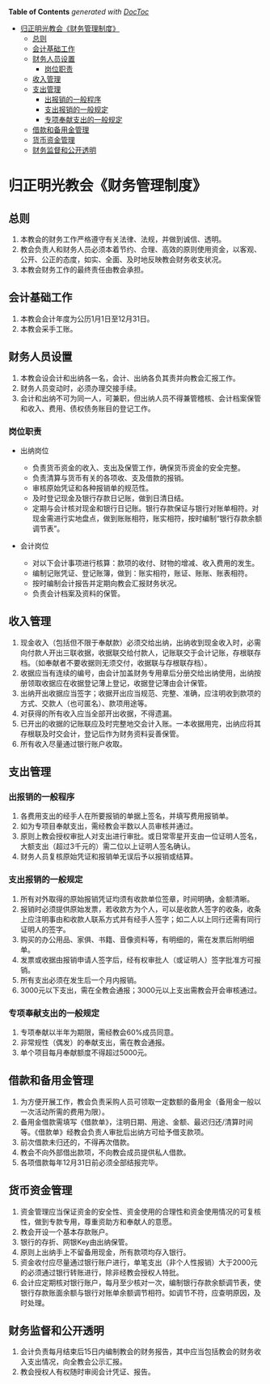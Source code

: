 <!-- START doctoc generated TOC please keep comment here to allow auto update -->
<!-- DON'T EDIT THIS SECTION, INSTEAD RE-RUN doctoc TO UPDATE -->
**Table of Contents**  *generated with [DocToc](https://github.com/thlorenz/doctoc)*

- [归正明光教会《财务管理制度》](#%E5%BD%92%E6%AD%A3%E6%98%8E%E5%85%89%E6%95%99%E4%BC%9A%E3%80%8A%E8%B4%A2%E5%8A%A1%E7%AE%A1%E7%90%86%E5%88%B6%E5%BA%A6%E3%80%8B)
  - [总则](#%E6%80%BB%E5%88%99)
  - [会计基础工作](#%E4%BC%9A%E8%AE%A1%E5%9F%BA%E7%A1%80%E5%B7%A5%E4%BD%9C)
  - [财务人员设置](#%E8%B4%A2%E5%8A%A1%E4%BA%BA%E5%91%98%E8%AE%BE%E7%BD%AE)
    - [岗位职责](#%E5%B2%97%E4%BD%8D%E8%81%8C%E8%B4%A3)
  - [收入管理](#%E6%94%B6%E5%85%A5%E7%AE%A1%E7%90%86)
  - [支出管理](#%E6%94%AF%E5%87%BA%E7%AE%A1%E7%90%86)
    - [出报销的一般程序](#%E5%87%BA%E6%8A%A5%E9%94%80%E7%9A%84%E4%B8%80%E8%88%AC%E7%A8%8B%E5%BA%8F)
    - [支出报销的一般规定](#%E6%94%AF%E5%87%BA%E6%8A%A5%E9%94%80%E7%9A%84%E4%B8%80%E8%88%AC%E8%A7%84%E5%AE%9A)
    - [专项奉献支出的一般规定](#%E4%B8%93%E9%A1%B9%E5%A5%89%E7%8C%AE%E6%94%AF%E5%87%BA%E7%9A%84%E4%B8%80%E8%88%AC%E8%A7%84%E5%AE%9A)
  - [借款和备用金管理](#%E5%80%9F%E6%AC%BE%E5%92%8C%E5%A4%87%E7%94%A8%E9%87%91%E7%AE%A1%E7%90%86)
  - [货币资金管理](#%E8%B4%A7%E5%B8%81%E8%B5%84%E9%87%91%E7%AE%A1%E7%90%86)
  - [财务监督和公开透明](#%E8%B4%A2%E5%8A%A1%E7%9B%91%E7%9D%A3%E5%92%8C%E5%85%AC%E5%BC%80%E9%80%8F%E6%98%8E)

<!-- END doctoc generated TOC please keep comment here to allow auto update -->

# 归正明光教会《财务管理制度》

## 总则

1. 本教会的财务工作严格遵守有关法律、法规，并做到诚信、透明。
1. 教会负责人和财务人员必须本着节约、合理、高效的原则使用资金，以客观、公开、公正的态度，如实、全面、及时地反映教会财务收支状况。
1. 本教会财务工作的最终责任由教会承担。

## 会计基础工作

1. 本教会会计年度为公历1月1日至12月31日。 
1. 本教会采手工账。

## 财务人员设置

1. 本教会设会计和出纳各一名，会计、出纳各负其责并向教会汇报工作。
1. 财务人员变动时，必须办理交接手续。
1. 会计和出纳不可为同一人，可兼职，但出纳人员不得兼管稽核、会计档案保管和收入、费用、债权债务账目的登记工作。

### 岗位职责

+ 出纳岗位
    - 负责货币资金的收入、支出及保管工作，确保货币资金的安全完整。
    - 负责清算与货币有关的各项收、支及借款的报销。
    - 审核原始凭证和各种报销单的规范性。
    - 及时登记现金及银行存款日记账，做到日清日结。
    - 定期与会计核对现金和银行日记账。银行存款保证与银行对账单相符。对现金需进行实地盘点，做到账账相符，账实相符，按时编制“银行存款余额调节表”。

+ 会计岗位
    - 对以下会计事项进行核算：款项的收付、财物的增减、收入费用的发生。
    - 编制记账凭证、登记账簿，做到：账实相符，账证、账账、账表相符。
    - 按时编制会计报告并定期向教会汇报财务状况。
    - 负责会计档案及资料的保管。

## 收入管理

1. 现金收入（包括但不限于奉献款）必须交给出纳，出纳收到现金收入时，必需向付款人开出三联收据，收据联交给付款人，记账联交于会计记账，存根联存档。（如奉献者不要收据则无须交付，收据联与存根联存档）。
1. 收据应当有连续的编号，由会计加盖财务专用章后分册交给出纳使用，出纳按册领取收据应在收据登记薄上登记，收据登记薄由会计保管。
1. 出纳开出收据应当签字；收据开出应当规范、完整、准确，应注明收到款项的方式、交款人（也可匿名）、款项用途等。
1. 对获得的所有收入应当全部开出收据，不得遗漏。
1. 已开出的收据的记账联应及时完整地交会计入账。一本收据用完，出纳应将其存根联及时交会计，登记后作为财务资料妥善保管。
1. 所有收入尽量通过银行账户收取。

## 支出管理

### 出报销的一般程序

1. 各费用支出的经手人在所要报销的单据上签名，并填写费用报销单。
1. 如为专项目奉献支出，需经教会半数以人员审核并通过。
1. 原则上教会授权审批人对支出进行审批。或日常零星开支由一位证明人签名，大额支出（超过3千元的）需二位以上证明人签名确认。
1. 财务人员复核原始凭证和报销单无误后予以报销或结算。

### 支出报销的一般规定

1. 所有对外取得的原始报销凭证均须有收款单位签章，时间明确，金额清晰。
1. 报销时必须提供原始发票，若收款方为个人，可以是收款人签字的收条，收条上应注明事由和收款人联系方式并有经手人签字；如二人以上同行还需有同行证明人的签字。
1. 购买的办公用品、家俱、书籍、音像资料等，有明细的，需在发票后附明细单。
1. 发票或收据由报销申请人签字后，经有权审批人（或证明人）签字批准方可报销。
1. 所有支出必须在发生后一个月内报销。
1. 3000元以下支出，需在全教会通报；3000元以上支出需教会开会审核通过。

### 专项奉献支出的一般规定

1. 专项奉献以半年为期限，需经教会60%成员同意。
1. 非常规性（偶发）的奉献支出，需在教会通报。
1. 单个项目每月奉献额度不得超过5000元。

## 借款和备用金管理

1. 为方便开展工作，教会负责采购人员可领取一定数额的备用金（备用金一般以一次活动所需的费用为限）。
1. 备用金借款需填写《借款单》，注明日期、用途、金额、最迟归还/清算时间等。《借款单》经教会负责人审批后出纳方可给予借支款项。
1. 前次借款未归还的，不得再次借款。
1. 教会不向外部借出款项，不向教会成员提供私人借款。
1. 各项借款每年12月31日前必须全部结报完毕。

## 货币资金管理

1. 资金管理应当保证资金的安全性、资金使用的合理性和资金使用情况的可复核性，做到专款专用，尊重资助方和奉献人的意愿。
1. 教会开设一个基本存款账户。
1. 银行的存折、网银Key由出纳保管。
1. 原则上出纳手上不留备用现金，所有款项均存入银行。
1. 资金收付应尽量通过银行账户进行，单笔支出（非个人性报销）大于2000元的必须通过银行转账进行，除非经教会授权人特批。
1. 会计应定期核对银行账户，每月至少核对一次，编制银行存款余额调节表，使银行存款账面余额与银行对账单余额调节相符。如调节不符，应查明原因，及时处理。

## 财务监督和公开透明

1. 会计负责每月结束后15日内编制教会的财务报告，其中应当包括教会的财务收入支出情况，向全教会公示汇报。
1. 教会授权人有权随时审阅会计凭证、报告。

